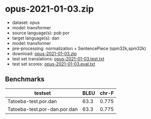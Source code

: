 # opus-2021-01-03.zip

* dataset: opus
* model: transformer
* source language(s): pob por
* target language(s): dan
* model: transformer
* pre-processing: normalization + SentencePiece (spm32k,spm32k)
* download: [opus-2021-01-03.zip](https://object.pouta.csc.fi/Tatoeba-MT-models/por-dan/opus-2021-01-03.zip)
* test set translations: [opus-2021-01-03.test.txt](https://object.pouta.csc.fi/Tatoeba-MT-models/por-dan/opus-2021-01-03.test.txt)
* test set scores: [opus-2021-01-03.eval.txt](https://object.pouta.csc.fi/Tatoeba-MT-models/por-dan/opus-2021-01-03.eval.txt)

## Benchmarks

| testset               | BLEU  | chr-F |
|-----------------------|-------|-------|
| Tatoeba-test.por.dan 	| 63.3 	| 0.775 |
| Tatoeba-test.por-dan.por.dan 	| 63.3 	| 0.775 |

